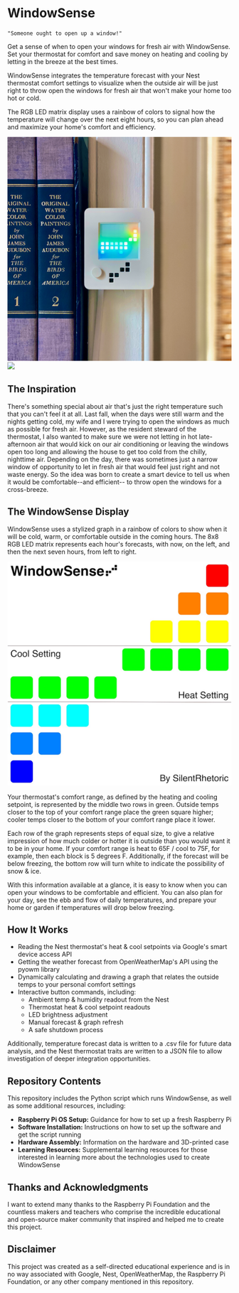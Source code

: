 # WindowSense

`"Someone ought to open up a window!"`

Get a sense of when to open your windows for fresh air with WindowSense.
Set your thermostat for comfort and save money on heating and cooling by 
letting in the breeze at the best times.  

WindowSense integrates the temperature forecast with your Nest thermostat
comfort settings to visualize when the outside air will be just right to
throw open the windows for fresh air that won't make your home too hot or cold.

The RGB LED matrix display uses a rainbow of colors to signal how the temperature 
will change over the next eight hours, so you can plan ahead and 
maximize your home's comfort and efficiency.


![Installed Photo](Media/WindowSense_photo_1080.jpeg)
[![](http://img.youtube.com/vi/c8vSSSKU0A4/0.jpg)](http://www.youtube.com/watch?v=c8vSSSKU0A4 "WindowSense - First Demo")


## The Inspiration

There's something special about air that's just the right temperature such that
you can't feel it at all.  Last fall, when the days were still warm and the 
nights getting cold, my wife and I were trying to open the windows as much as possible
for fresh air. However, as the resident steward of the thermostat, 
I also wanted to make sure we were not letting in hot late-afternoon air that 
would kick on our air conditioning or leaving the windows open too long and 
allowing the house to get too cold from the chilly, nighttime air.  Depending 
on the day, there was sometimes just a narrow window of opportunity to let in 
fresh air that would feel just right and not waste energy.  So the idea
was born to create a smart device to tell us when it would be comfortable--and efficient--
to throw open the windows for a cross-breeze.

## The WindowSense Display

WindowSense uses a stylized graph in a rainbow of colors to show when it will be
cold, warm, or comfortable outside in the coming hours.  The 8x8 RGB LED matrix represents each hour's forecasts, 
with now, on the left, and then the next seven hours, from left to right.

![Display Explainer Graphic](Media/WindowSense_explainer_1080.jpeg)

Your thermostat's comfort range, as defined by the heating and cooling setpoint, is represented by 
the middle two rows in green.  Outside temps closer to the top of your comfort range place 
the green square higher; cooler temps closer to the bottom of your comfort range place it lower.

Each row of the graph represents steps of equal size, to give a relative impression of 
how much colder or hotter it is outside than you would want it to be in your home.  If your comfort range
is heat to 65F / cool to 75F, for example, then each block is 5 degrees F.  Additionally, if the forecast will 
be below freezing, the bottom row will turn white to indicate the possibility of snow & ice.

With this information available at a glance, it is easy to know when you can open 
your windows to be comfortable and efficient.  You can also plan for your day, see the ebb
and flow of daily temperatures, and prepare your home or garden if temperatures will drop below freezing.  

## How It Works

* Reading the Nest thermostat's heat & cool setpoints via Google's smart device access API
* Getting the weather forecast from OpenWeatherMap's API using the pyowm library
* Dynamically calculating and drawing a graph that relates the outside temps to
your personal comfort settings
* Interactive button commands, including:
  - Ambient temp & humidity readout from the Nest
  - Thermostat heat & cool setpoint readouts
  - LED brightness adjustment
  - Manual forecast & graph refresh
  - A safe shutdown process

Additionally, temperature forecast data is written to a .csv file for future data analysis, 
and the Nest thermostat traits are written to a JSON file to allow investigation of deeper integration opportunities.

## Repository Contents

This repository includes the Python script which runs WindowSense, as well as some additional resources, including:

- **Raspberry Pi OS Setup:** Guidance for how to set up a fresh Raspberry Pi
- **Software Installation:** Instructions on how to set up the software and get the script running
- **Hardware Assembly:** Information on the hardware and 3D-printed case
- **Learning Resources:** Supplemental learning resources for those interested in learning more about 
the technologies used to create WindowSense

## Thanks and Acknowledgments

I want to extend many thanks to the Raspberry Pi Foundation and the countless makers and teachers
who comprise the incredible educational and open-source maker community that inspired and helped me to create this project.

## Disclaimer
This project was created as a self-directed educational experience and is in no way associated with Google, Nest, OpenWeatherMap, the Raspberry Pi Foundation, or any other company mentioned in this repository.

